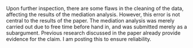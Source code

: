 Upon further inspection, there are some flaws in the cleaning of the data, affecting the results of the mediation analysis. However, this error is not central to the results of the paper. The mediation analysis was merely carried out due to free time before hand in, and was submitted merely as a subargument. Previous research discussed in the paper already provide evidence for the claim.
I am posting this to ensure reliability.
